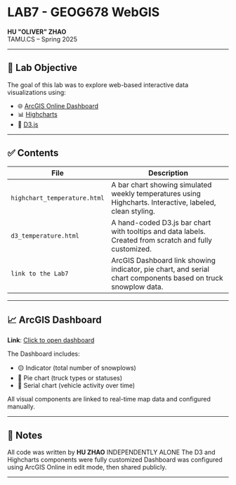 # LAB7 - GEOG678 WebGIS  
**HU "OLIVER" ZHAO**  
TAMU.CS – Spring 2025  

---

## 🧪 Lab Objective

The goal of this lab was to explore web-based interactive data visualizations using:

- 🌐 [ArcGIS Online Dashboard](https://www.arcgis.com/)
- 📊 [Highcharts](https://www.highcharts.com/)
- 🧠 [D3.js](https://d3js.org/)

---

## ✅ Contents

| File | Description |
|------|-------------|
| `highchart_temperature.html` | A bar chart showing simulated weekly temperatures using Highcharts. Interactive, labeled, clean styling. |
| `d3_temperature.html` | A hand-coded D3.js bar chart with tooltips and data labels. Created from scratch and fully customized. |
| `link to the Lab7` | ArcGIS Dashboard link showing indicator, pie chart, and serial chart components based on truck snowplow data. |

---

## 📈 ArcGIS Dashboard

**Link**: [Click to open dashboard](https://arcgis.com/apps/dashboards/9b7b898d15814f3ba32dec3c1912b6ba)

The Dashboard includes:
- 🟡 Indicator (total number of snowplows)
- 🔵 Pie chart (truck types or statuses)
- 🔴 Serial chart (vehicle activity over time)

All visual components are linked to real-time map data and configured manually.

---

## 🔧 Notes

All code was written by **HU ZHAO** INDEPENDENTLY ALONE 
The D3 and Highcharts components were fully customized 
Dashboard was configured using ArcGIS Online in edit mode, then shared publicly.

---
